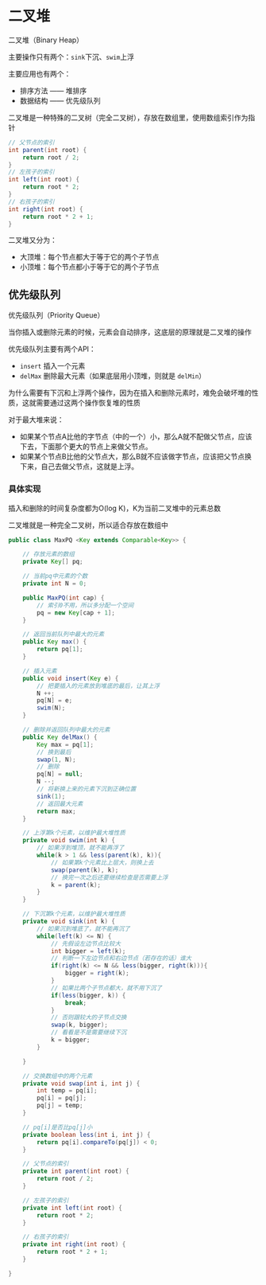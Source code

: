 # 二叉堆

二叉堆（Binary Heap）

主要操作只有两个：`sink`下沉、`swim`上浮

主要应用也有两个：
+ 排序方法 —— 堆排序
+ 数据结构 —— 优先级队列

二叉堆是一种特殊的二叉树（完全二叉树），存放在数组里，使用数组索引作为指针

```Java
// 父节点的索引
int parent(int root) {
    return root / 2;
}
// 左孩子的索引
int left(int root) {
    return root * 2;
}
// 右孩子的索引
int right(int root) {
    return root * 2 + 1;
}
```

二叉堆又分为：
+ 大顶堆：每个节点都大于等于它的两个子节点
+ 小顶堆：每个节点都小于等于它的两个子节点


## 优先级队列

优先级队列（Priority Queue）

当你插入或删除元素的时候，元素会自动排序，这底层的原理就是二叉堆的操作

优先级队列主要有两个API：
+ `insert` 插入一个元素
+ `delMax` 删除最大元素（如果底层用小顶堆，则就是 `delMin`）

为什么需要有下沉和上浮两个操作，因为在插入和删除元素时，难免会破坏堆的性质，这就需要通过这两个操作恢复堆的性质

对于最大堆来说：
+ 如果某个节点A比他的字节点（中的一个）小，那么A就不配做父节点，应该下去，下面那个更大的节点上来做父节点。
+ 如果某个节点B比他的父节点大，那么B就不应该做字节点，应该把父节点换下来，自己去做父节点，这就是上浮。

### 具体实现

插入和删除的时间复杂度都为O(log K)，K为当前二叉堆中的元素总数

二叉堆就是一种完全二叉树，所以适合存放在数组中

```Java
public class MaxPQ <Key extends Comparable<Key>> {

    // 存放元素的数组
    private Key[] pq;

    // 当前pq中元素的个数
    private int N = 0;

    public MaxPQ(int cap) {
        // 索引0不用，所以多分配一个空间
        pq = new Key[cap + 1];
    } 

    // 返回当前队列中最大的元素
    public Key max() {
        return pq[1];
    }

    // 插入元素
    public void insert(Key e) {
        // 把要插入的元素放到堆底的最后，让其上浮
        N ++;
        pq[N] = e;
        swim(N);
    }

    // 删除并返回队列中最大的元素
    public Key delMax() {
        Key max = pq[1];
        // 换到最后
        swap(1, N);
        // 删除
        pq[N] = null;
        N --;
        // 将新换上来的元素下沉到正确位置
        sink(1);
        // 返回最大元素
        return max;
    }

    // 上浮第k个元素，以维护最大堆性质
    private void swim(int k) {
        // 如果浮到堆顶，就不能再浮了
        while(k > 1 && less(parent(k), k)){
            // 如果第k个元素比上层大，则换上去
            swap(parent(k), k);
            // 换完一次之后还要继续检查是否需要上浮
            k = parent(k);
        }
    }

    // 下沉第k个元素，以维护最大堆性质
    private void sink(int k) {
        // 如果沉到堆底了，就不能再沉了
        while(left(k) <= N) {
            // 先假设左边节点比较大
            int bigger = left(k);
            // 判断一下左边节点和右边节点（若存在的话）谁大
            if(right(k) <= N && less(bigger, right(k))){
                bigger = right(k);
            }
            // 如果比两个子节点都大，就不用下沉了
            if(less(bigger, k)) {
                break;
            }
            // 否则跟较大的子节点交换
            swap(k, bigger);
            // 看看是不是需要继续下沉
            k = bigger;
        }

    }

    // 交换数组中的两个元素
    private void swap(int i, int j) {
        int temp = pq[i];
        pq[i] = pq[j];
        pq[j] = temp;
    }

    // pq[i]是否比pq[j]小
    private boolean less(int i, int j) {
        return pq[i].compareTo(pq[j]) < 0;
    }

    // 父节点的索引
    private int parent(int root) {
        return root / 2;
    }

    // 左孩子的索引
    private int left(int root) {
        return root * 2;
    }

    // 右孩子的索引
    private int right(int root) {
        return root * 2 + 1;
    }

}
```

